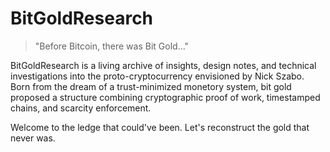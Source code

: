 # BitGoldResearch

> "Before Bitcoin, there was Bit Gold..."

BitGoldResearch is a living archive of insights, design notes, and technical investigations into the proto-cryptocurrency envisioned by Nick Szabo. Born from the dream of a trust-minimized monetory system, bit gold proposed a structure combining cryptographic proof of work, timestamped chains, and scarcity enforcement.

Welcome to the ledge that could've been. Let's reconstruct the gold that never was.
